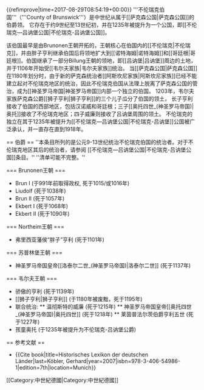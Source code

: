 {{refimprove|time=2017-08-29T08:54:19+00:00}}
'''不伦瑞克伯国'''（'''County of Brunswick'''）是中世纪从属于[[萨克森公国|萨克森公国]]的伯爵领。 它存在于约9世纪至13世纪初，并在1235年被提升为一个公国，即[[不伦瑞克—吕讷堡公国|不伦瑞克-吕讷堡公国]]。

该伯国最早是由Brunonen王朝开拓的，王朝核心在伯国内的[[不伦瑞克|不伦瑞克]]，并由胖子亨利继承伯国后将领地扩大到[[诺特海姆|诺特海姆]]和[[哥廷根|哥廷根]]。伯国继承了一部分Billung王朝的领地，即[[吕讷堡|吕讷堡]]周边的土地，并于1106年开始受[[韦尔夫家族|韦尔夫家族]]统治。 当[[萨克森公国|萨克森公国]]在1180年划分时，由于新的萨克森统治者[[阿斯坎尼家族|阿斯坎尼家族]]已经不能建立起对不伦瑞克地区的统治，因此不伦瑞克伯国从法理上脱离了萨克森公国的管治，成为[[神圣罗马帝国|神圣罗马帝国]]内部一个独立的伯国。 1203年，韦尔夫家族萨克森公爵[[狮子亨利|狮子亨利]]的三个儿子瓜分了伯国的领土， 长子亨利接收了伯国的西部地区，包括汉诺威和哥廷根；三子[[奥托四世_(神圣罗马帝国)|奥托]]接收了不伦瑞克地区；四子威廉则接收了吕讷堡周围的领土。 不伦瑞克的独立在其于1235年被提升为[[不伦瑞克—吕讷堡公国|不伦瑞克-吕讷堡]]公国被广泛承认，并一直存在直到1918年。

== 伯爵 ==
''本条目所列的是公元9-13世纪统治不伦瑞克伯国的统治者。对于不伦瑞克地区其后的统治者，请参阅 [[不伦瑞克—吕讷堡公国|不伦瑞克-吕讷堡公国]]条目。'' ''清单可能不完整。''

=== Brunonen王朝 ===
* Brun I (于991年前取得政权, 死于1015/或1016年)
* Liudolf (死于1038年)
* Brun II (死于1057年)
* Ekbert I (死于1068年)
* Ekbert II (死于1090年)

=== Northeim王朝 ===
* 弗里西亚藩侯“胖子”亨利 (死于1101年)

=== 苏普林堡王朝 ===
* 神圣罗马帝国皇帝[[洛泰尔二世_(神圣罗马帝国)|洛泰尔二世]] (死于1137年)

=== 韦尔夫王朝 ===
* 骄傲的亨利 (死于1139年)
* [[狮子亨利|狮子亨利]] (于1180年被废黜，死于1195年)
* 联合统治:
** 温彻斯特的威廉 (死于1215年)
** 神圣罗马帝国皇帝[[奥托四世_(神圣罗马帝国)|奥托四世]] (死于1218年)
** 莱茵普法尔茨伯爵亨利五世 (死于1227年)
* 孩童奥托 (于1235年被提升为不伦瑞克-吕讷堡公爵)

== 参考文献 ==
* {{Cite book|title=Historisches Lexikon der deutschen Länder|last=Köbler, Gerhard|year=2007|isbn=978-3-406-54986-1|edition=7th|location=Munich}}

[[Category:中世紀德國|Category:中世紀德國]]